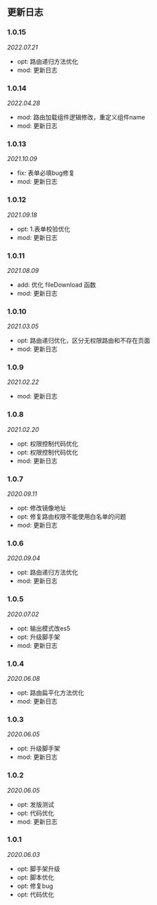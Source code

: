 ## 更新日志


### 1.0.15

*2022.07.21*

- opt: 路由递归方法优化
- mod: 更新日志


### 1.0.14

*2022.04.28*

- mod: 路由加载组件逻辑修改，重定义组件name
- mod: 更新日志


### 1.0.13

*2021.10.09*

- fix: 表单必填bug修复
- mod: 更新日志


### 1.0.12

*2021.09.18*

- opt: 1.表单校验优化
- mod: 更新日志


### 1.0.11

*2021.08.09*

- add: 优化 fileDownload 函数
- mod: 更新日志


### 1.0.10

*2021.03.05*

- opt: 路由递归优化，区分无权限路由和不存在页面
- mod: 更新日志


### 1.0.9

*2021.02.22*

- mod: 更新日志


### 1.0.8

*2021.02.20*

- opt: 权限控制代码优化
- opt: 权限控制代码优化
- mod: 更新日志


### 1.0.7

*2020.09.11*

- opt: 修改镜像地址
- opt: 修复路由权限不能使用白名单的问题
- mod: 更新日志


### 1.0.6

*2020.09.04*

- opt: 路由递归方法优化
- mod: 更新日志


### 1.0.5

*2020.07.02*

- opt: 输出模式改es5
- opt: 升级脚手架
- mod: 更新日志


### 1.0.4

*2020.06.08*

- opt: 路由扁平化方法优化
- mod: 更新日志


### 1.0.3

*2020.06.05*

- opt: 升级脚手架
- mod: 更新日志


### 1.0.2

*2020.06.05*

- opt: 发版测试
- opt: 代码优化
- mod: 更新日志


### 1.0.1

*2020.06.03*

- opt: 脚手架升级
- opt: 脚本优化
- opt: 修复bug
- opt: 代码优化